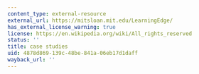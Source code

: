 ```yaml
---
content_type: external-resource
external_url: https://mitsloan.mit.edu/LearningEdge/
has_external_license_warning: true
license: https://en.wikipedia.org/wiki/All_rights_reserved
status: ''
title: case studies
uid: 4878d869-139c-48be-841a-06eb17d1daff
wayback_url: ''
---
```

